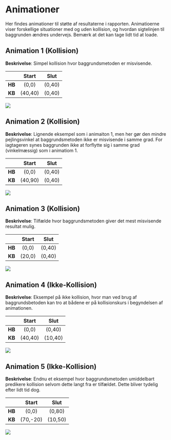 # Animationer
Her findes animationer til støtte af resultaterne i rapporten. Animatioerne viser forskellige situationer med og uden kollision, og hvordan sigtelinjen til baggrunden ændres undervejs. Bemærk at det kan tage lidt tid at loade.

## Animation 1 (Kollision)
**Beskrivelse**: Simpel kollision hvor baggrundsmetoden er misvisende. 

|         | Start         | Slut   |
|:-------:|:-------------:| :-----:|
| **HB**  | (0,0)         | (0,40) |
| **KB**  | (40,40)       | (0,40) |

![](article/figures/aniC1.gif)

## Animation 2 (Kollision)
**Beskrivelse**: Lignende eksempel som i animaiton 1, men her gør den mindre pejlingsvinkel at baggrundsmetoden ikke er misvisende i samme grad. For iagtageren synes baggrunden ikke at forflytte sig i samme grad (vinkelmæssig) som i animatiom 1.

|         | Start         | Slut   |
|:-------:|:-------------:| :-----:|
| **HB**  | (0,0)         | (0,40) |
| **KB**  | (40,90)       | (0,40) |

![](article/figures/aniC2.gif)

## Animation 3 (Kollision)
**Beskrivelse**: Tilfælde hvor baggrundsmetoden giver det mest misvisende resultat mulig. 

|         | Start         | Slut   |
|:-------:|:-------------:| :-----:|
| **HB**  | (0,0)         | (0,40) |
| **KB**  | (20,0)        | (0,40) |

![](article/figures/aniC3.gif)

## Animation 4 (Ikke-Kollision)
**Beskrivelse**: Eksempel på ikke kollision, hvor man ved brug af baggrundsbetoden kan tro at bådene er på kollisionskurs i begyndelsen af animationen. 

|         | Start         | Slut   |
|:-------:|:-------------:| :-----:|
| **HB**  | (0,0)         | (0,40) |
| **KB**  | (40,40)       | (10,40) |

![](article/figures/aniNC1.gif)

## Animation 5 (Ikke-Kollision)
**Beskrivelse**: Endnu et eksempel hvor baggrundsmetoden umiddelbart predikere kollision selvom dette langt fra er tilfældet. Dette bliver tydelig efter lidt tid dog.

|         | Start         | Slut   |
|:-------:|:-------------:| :-----:|
| **HB**  | (0,0)         | (0,80) |
| **KB**  | (70,-20)       | (10,50) |

![](article/figures/aniNC2.gif)


